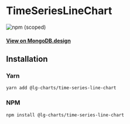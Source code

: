 # TimeSeriesLineChart

![npm (scoped)](https://img.shields.io/npm/v/@lg-charts/time-series-line-chart.svg)

#### [View on MongoDB.design](https://www.mongodb.design/component/time-series-line-chart/example/)

## Installation

### Yarn

```shell
yarn add @lg-charts/time-series-line-chart
```

### NPM

```shell
npm install @lg-charts/time-series-line-chart
```
